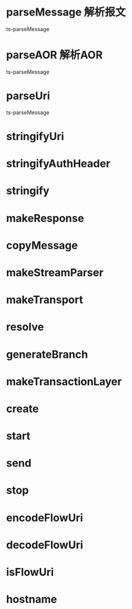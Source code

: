 # parseMessage 解析报文
ts-parseMessage

# parseAOR 解析AOR
ts-parseMessage


# parseUri
ts-parseMessage

# stringifyUri

# stringifyAuthHeader

# stringify


# makeResponse
# copyMessage
# makeStreamParser
# makeTransport
# resolve
# generateBranch
# makeTransactionLayer
# create
# start
# send
# stop
# encodeFlowUri
# decodeFlowUri
# isFlowUri
# hostname